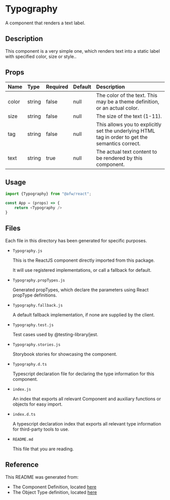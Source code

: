 # Typography

A component that renders a text label.

## Description
This component is a very simple one, which renders text into a static label with specified color, size or style..

## Props
| Name | Type | Required | Default | Description |
|:----------|:----------|:----|:------------|:------------|
|color|string|false|null|The color of the text.  This may be a theme definition, or an actual color.|
|size|string|false|null|The size of the text (1-11).|
|tag|string|false|null|This allows you to explicitly set the underlying HTML tag in order to get the semantics correct.|
|text|string|true|null|The actual text content to be rendered by this component.|

## Usage
```js
import {Typography} from "@afw/react";

const App = (props) => {
    return <Typography />
}
```

## Files
Each file in this directory has been generated for specific purposes.
 * `Typography.js`

   This is the ReactJS component directly imported from this package.

   It will use registered implementations, or call a fallback for default.
 * `Typography.propTypes.js`

   Generated propTypes, which declare the parameters using React propType definitions.

 * `Typography.fallback.js`

   A default fallback implementation, if none are supplied by the client.

 * `Typography.test.js`

   Test cases used by @testing-library/jest.

 * `Typography.stories.js`

   Storybook stories for showcasing the component.

 * `Typography.d.ts`

   Typescript declaration file for declaring the type information for this component.

 * `index.js`

   An index that exports all relevant Component and auxiliary functions or objects for easy import.

 * `index.d.ts`

   A typescript declaration index that exports all relevant type information for third-party tools to use.

 * `README.md`

   This file that you are reading.

## Reference
This README was generated from:
  * The Component Definition, located [here](/src/afw_components/generate/objects/_AdaptiveLayoutComponentType_/Typography.json)
  * The Object Type definition, located [here](/src/afw_components/generate/objects/_AdaptiveObjectType_/_AdaptiveLayoutComponentType_Typography.json)

